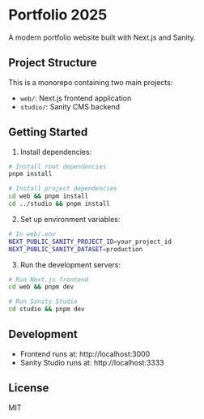 # Portfolio 2025

A modern portfolio website built with Next.js and Sanity.

## Project Structure

This is a monorepo containing two main projects:

- `web/`: Next.js frontend application
- `studio/`: Sanity CMS backend

## Getting Started

1. Install dependencies:
```bash
# Install root dependencies
pnpm install

# Install project dependencies
cd web && pnpm install
cd ../studio && pnpm install
```

2. Set up environment variables:
```bash
# In web/.env
NEXT_PUBLIC_SANITY_PROJECT_ID=your_project_id
NEXT_PUBLIC_SANITY_DATASET=production
```

3. Run the development servers:
```bash
# Run Next.js frontend
cd web && pnpm dev

# Run Sanity Studio
cd studio && pnpm dev
```

## Development

- Frontend runs at: http://localhost:3000
- Sanity Studio runs at: http://localhost:3333

## License

MIT
